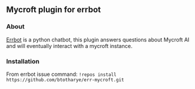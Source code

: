 ## Mycroft plugin for errbot

### About
[Errbot](http://errbot.io) is a python chatbot, this plugin answers questions about Mycroft AI and will eventually interact with a mycroft instance.

### Installation
From errbot issue command: `!repos install https://github.com/btotharye/err-mycroft.git`
